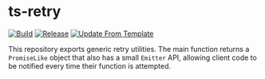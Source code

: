 # ts-retry
[![Build](https://github.com/infra-blocks/ts-retry/actions/workflows/build.yml/badge.svg)](https://github.com/infra-blocks/ts-retry/actions/workflows/build.yml)
[![Release](https://github.com/infra-blocks/ts-retry/actions/workflows/release.yml/badge.svg)](https://github.com/infra-blocks/ts-retry/actions/workflows/release.yml)
[![Update From Template](https://github.com/infra-blocks/ts-retry/actions/workflows/update-from-template.yml/badge.svg)](https://github.com/infra-blocks/ts-retry/actions/workflows/update-from-template.yml)

This repository exports generic retry utilities. The main function returns a `PromiseLike` object that also has a small `Emitter` API, allowing client code to
be notified every time their function is attempted.
